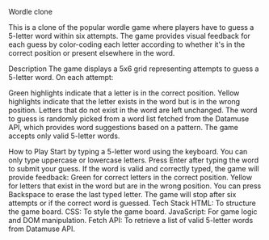 Wordle clone

This is a clone of the popular wordle game where players have to guess a 5-letter word within six attempts. The game provides visual feedback for each guess by color-coding each letter according to whether it's in the correct position or present elsewhere in the word.

Description
The game displays a 5x6 grid representing attempts to guess a 5-letter word. On each attempt:

Green highlights indicate that a letter is in the correct position.
Yellow highlights indicate that the letter exists in the word but is in the wrong position.
Letters that do not exist in the word are left unchanged.
The word to guess is randomly picked from a word list fetched from the Datamuse API, which provides word suggestions based on a pattern. The game accepts only valid 5-letter words.

How to Play
Start by typing a 5-letter word using the keyboard. You can only type uppercase or lowercase letters.
Press Enter after typing the word to submit your guess.
If the word is valid and correctly typed, the game will provide feedback:
Green for correct letters in the correct position.
Yellow for letters that exist in the word but are in the wrong position.
You can press Backspace to erase the last typed letter.
The game will stop after six attempts or if the correct word is guessed.
Tech Stack
HTML: To structure the game board.
CSS: To style the game board.
JavaScript: For game logic and DOM manipulation.
Fetch API: To retrieve a list of valid 5-letter words from Datamuse API.
 
 
